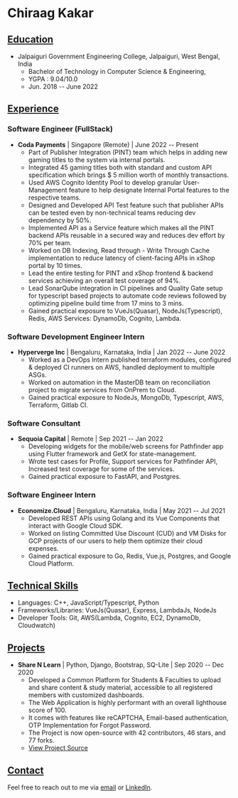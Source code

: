 
# Chiraag Kakar


## [Education]()
- Jalpaiguri Government Engineering College, Jalpaiguri, West Bengal, India
  - Bachelor of Technology in Computer Science & Engineering,
  - YGPA : 9.04/10.0
  - Jun. 2018 -- June 2022

## [Experience]()
### Software Engineer (FullStack)
- **Coda Payments** | Singapore (Remote) | June 2022 -- Present
  - Part of Publisher Integration (PINT) team which helps in adding new gaming titles to the system via internal portals.
  - Integrated 45 gaming titles both with standard and custom API specification which brings \$ 5 million worth of monthly transactions.
  - Used AWS Cognito Identity Pool to develop granular User-Management feature to help designate Internal Portal features to the respective teams.
  - Designed and Developed API Test feature such that publisher APIs can be tested even by non-technical teams reducing dev dependency by 50%.
  - Implemented API as a Service feature which makes all the PINT backend APIs reusable in a secured way and reduces dev effort by 70% per team.
  - Worked on DB Indexing, Read through - Write Through Cache implementation to reduce latency of client-facing APIs in xShop portal by 10 times.
  - Lead the entire testing for PINT and xShop frontend & backend services achieving an overall test coverage of 94%.
  - Lead SonarQube integration in CI pipelines and Quality Gate setup for typescript based projects to automate code reviews followed by optimizing pipeline build time from 17 mins to 3 mins.
  - Gained practical exposure to VueJs(Quasar), NodeJs(Typescript), Redis, AWS Services: DynamoDb, Cognito, Lambda.

### Software Development Engineer Intern
- **Hyperverge Inc** | Bengaluru, Karnataka, India | Jan 2022 -- June 2022
  - Worked as a DevOps Intern published terraform modules, configured & deployed CI runners on AWS, handled deployment to multiple ASGs.
  - Worked on automation in the MasterDB team on reconciliation project to migrate services from OnPrem to Cloud.
  - Gained practical exposure to NodeJs, MongoDb, Typescript, AWS, Terraform, Gitlab CI.

### Software Consultant
- **Sequoia Capital** | Remote | Sep 2021 -- Jan 2022
  - Developing widgets for the mobile/web screens for Pathfinder app using Flutter framework and GetX for state-management.
  - Wrote test cases for Profile, Support services for Pathfinder API, Increased test coverage for some of the services.
  - Gained practical exposure to FastAPI, and Postgres.

### Software Engineer Intern
- **Economize.Cloud** | Bengaluru, Karnataka, India | May 2021 -- Jul 2021
  - Developed REST APIs using Golang and its Vue Components that interact with Google Cloud SDK.
  - Worked on listing Committed Use Discount (CUD) and VM Disks for GCP projects of our users to help them optimize their cloud expenses.
  - Gained practical exposure to Go, Redis, Vue.js, Postgres, and Google Cloud Platform.

## [Technical Skills]()
- Languages: C++, JavaScript/Typescript, Python
- Frameworks/Libraries: VueJs(Quasar), Express, LambdaJs, NodeJs
- Developer Tools: Git, AWS(Lambda, Cognito, EC2, DynamoDb, Cloudwatch)

## [Projects]()
- **Share N Learn** | Python, Django, Bootstrap, SQ-Lite | Sep 2020 -- Dec 2020
  - Developed a Common Platform for Students & Faculties to upload and share content & study material, accessible to all registered members with customized dashboards.
  - The Web Application is highly performant with an overall lighthouse score of 100.
  - It comes with features like reCAPTCHA, Email-based authentication, OTP Implementation for Forgot Password.
  - The Project is now open-source with 42 contributors, 46 stars, and 77 forks.
  - [View Project Source](https://github.com/chiraag-kakar/sharenlearn)

## [Contact]()
Feel free to reach out to me via [email](mailto:chiraag.kakar.22@gmail.com) or [LinkedIn](https://linkedin.com/in/chiraag-kakar).


